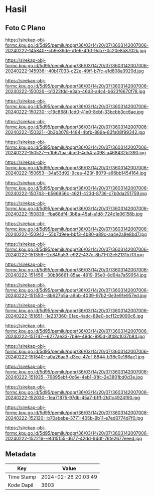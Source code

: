 # Hasil

## Foto C Plano

https://sirekap-obj-formc.kpu.go.id/5d95/pemilu/pdpr/36/03/14/20/07/3603142007006-20240222-145840--cb9e39de-d1e6-4f6f-9cb7-0c20e858702b.jpg

https://sirekap-obj-formc.kpu.go.id/5d95/pemilu/pdpr/36/03/14/20/07/3603142007006-20240222-145936--40b17033-c22e-49ff-b7fc-a1d808a3920d.jpg

https://sirekap-obj-formc.kpu.go.id/5d95/pemilu/pdpr/36/03/14/20/07/3603142007006-20240222-150026--b1323fdd-e3ab-46d3-a4c4-b623f6670f78.jpg

https://sirekap-obj-formc.kpu.go.id/5d95/pemilu/pdpr/36/03/14/20/07/3603142007006-20240222-150230--c19c868f-1cd0-41e0-8cbf-33bcbb3cc6ae.jpg

https://sirekap-obj-formc.kpu.go.id/5d95/pemilu/pdpr/36/03/14/20/07/3603142007006-20240222-150321--0b3b3078-f484-4bfb-889a-83fa08f99342.jpg

https://sirekap-obj-formc.kpu.go.id/5d95/pemilu/pdpr/36/03/14/20/07/3603142007006-20240222-150527--c1b67faa-4cc0-4d54-a098-a468432bf390.jpg

https://sirekap-obj-formc.kpu.go.id/5d95/pemilu/pdpr/36/03/14/20/07/3603142007006-20240222-150653--34a53d92-9cea-423f-8079-a66bb1454164.jpg

https://sirekap-obj-formc.kpu.go.id/5d95/pemilu/pdpr/36/03/14/20/07/3603142007006-20240222-150743--b566956c-4621-423d-8736-c7b0da251759.jpg

https://sirekap-obj-formc.kpu.go.id/5d95/pemilu/pdpr/36/03/14/20/07/3603142007006-20240222-150839--fba68df4-3b8a-45af-a1d8-724c1e06156b.jpg

https://sirekap-obj-formc.kpu.go.id/5d95/pemilu/pdpr/36/03/14/20/07/3603142007006-20240222-150942--55b7d9ee-bbf3-4b80-a89c-aa4e2a8e8bd7.jpg

https://sirekap-obj-formc.kpu.go.id/5d95/pemilu/pdpr/36/03/14/20/07/3603142007006-20240222-151356--2c849a53-e922-437c-8b71-02e52131b7f3.jpg

https://sirekap-obj-formc.kpu.go.id/5d95/pemilu/pdpr/36/03/14/20/07/3603142007006-20240222-151456--30b86661-85ae-4819-95e0-8d64a7a59954.jpg

https://sirekap-obj-formc.kpu.go.id/5d95/pemilu/pdpr/36/03/14/20/07/3603142007006-20240222-151550--8b627b5a-a9bb-4039-97b2-0e3e91e957ed.jpg

https://sirekap-obj-formc.kpu.go.id/5d95/pemilu/pdpr/36/03/14/20/07/3603142007006-20240222-151651--1e237360-01ec-4adc-89e0-bcf12c9090c6.jpg

https://sirekap-obj-formc.kpu.go.id/5d95/pemilu/pdpr/36/03/14/20/07/3603142007006-20240222-151747--6277ae33-7b9e-49dc-995d-3f48c1037b84.jpg

https://sirekap-obj-formc.kpu.go.id/5d95/pemilu/pdpr/36/03/14/20/07/3603142007006-20240222-151840--a0a26aa9-d3ce-47ef-8844-b36c0e186ae1.jpg

https://sirekap-obj-formc.kpu.go.id/5d95/pemilu/pdpr/36/03/14/20/07/3603142007006-20240222-151935--76895ebf-0c6e-4eb1-81fc-2e3801bd0d3e.jpg

https://sirekap-obj-formc.kpu.go.id/5d95/pemilu/pdpr/36/03/14/20/07/3603142007006-20240222-152030--1ea71875-97db-45a7-b1ff-2fd1c4924f90.jpg

https://sirekap-obj-formc.kpu.go.id/5d95/pemilu/pdpr/36/03/14/20/07/3603142007006-20240222-152120--b70abebe-3771-405b-9b11-e7ed0774d7f0.jpg

https://sirekap-obj-formc.kpu.go.id/5d95/pemilu/pdpr/36/03/14/20/07/3603142007006-20240222-152216--efd15155-d677-42dd-94df-76fe2677eeed.jpg


## Metadata

| Key        | Value               |
| ---------- | ------------------- |
| Time Stamp | 2024-02-26 20:03:49 |
| Kode Dapil | 3603                |



